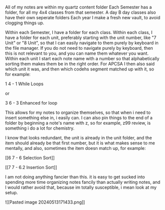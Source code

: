 All of my notes are within my quartz content folder 
Each Semester has a folder, for all my 4x4 classes from that semester.
A day B day classes also have their own seperate folders
Each year I make a fresh new vault, to avoid clogging things up.

Within each Semester, I have a folder for each class.
Within each class, I have a folder for each unit,  preferably starting with the unit number, like "7 Unit" or "8 Unit", so that I can easily navigate to them purely by keyboard in the file manager. If you do not need to navigate purely by keyboard, then this is not relevant to you, and you can name them whatever you want. 
Within each unit I start each note name with a number so that alphabetically sorting them makes them be in the right order. For APCSA I then also said which unit it was, and then which codehs segment matched up with it, so for example:


1 4 - 1 While Loops 

or

3 6 - 3 Enhanced for loop

This allows for my notes to organize themselves, so that when i need to insert something else in, i easily can. I can also pin things to the end of a folder by beginning a note's name with z, so for example, z99 review, is something i do a lot for chemistry. 

I know that looks redundant, the unit is already in the unit folder, and the item should already be that first number, but it is what makes sense to me mentally, and also, sometimes the item doesn match up, for example:

[[6 7 - 6 Selection Sort]]

[[7 7 - 6.2 Insertion Sort]]

I am not doing anything fancier than this. it is easy to get sucked into spending more time organizing notes fancily than actually writing notes, and I would rather avoid that, because im totally susceptible, i mean look at my setup.

![[Pasted image 20240513171433.png]]
